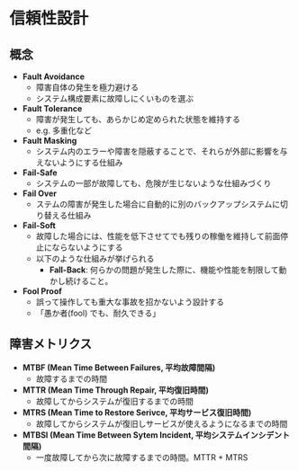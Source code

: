 # 信頼性設計

## 概念

- **Fault Avoidance**
  - 障害自体の発生を極力避ける
  - システム構成要素に故障しにくいものを選ぶ
- **Fault Tolerance**
  - 障害が発生しても、あらかじめ定められた状態を維持する
  - e.g. 多重化など
- **Fault Masking**
  - システム内のエラーや障害を隠蔽することで、それらが外部に影響を与えないようにする仕組み
- **Fail-Safe**
  - システムの一部が故障しても、危険が生じないような仕組みづくり
- **Fail Over**
  - ステムの障害が発生した場合に自動的に別のバックアップシステムに切り替える仕組み  
- **Fail-Soft**
  - 故障した場合には、性能を低下させてでも残りの稼働を維持して前面停止にならないようにする
  - 以下のような仕組みが挙げられる
    - **Fall-Back**:  何らかの問題が発生した際に、機能や性能を制限して動かし続けること。
- **Fool Proof**
  - 誤って操作しても重大な事故を招かないよう設計する
  - 「愚か者(fool) でも、耐久できる」

## 障害メトリクス

- **MTBF (Mean Time Between Failures, 平均故障間隔)**
  - 故障するまでの時間
- **MTTR (Mean Time Through Repair, 平均復旧時間)**
  - 故障してからシステムが復旧するまでの時間
- **MTRS (Mean Time to Restore Serivce, 平均サービス復旧時間)**
  - 故障してからシステムが復旧しサービスが使えるようになるまでの時間
- **MTBSI (Mean Time Between Sytem Incident, 平均システムインシデント間隔)**
  - 一度故障してから次に故障するまでの時間。MTTR + MTRS
